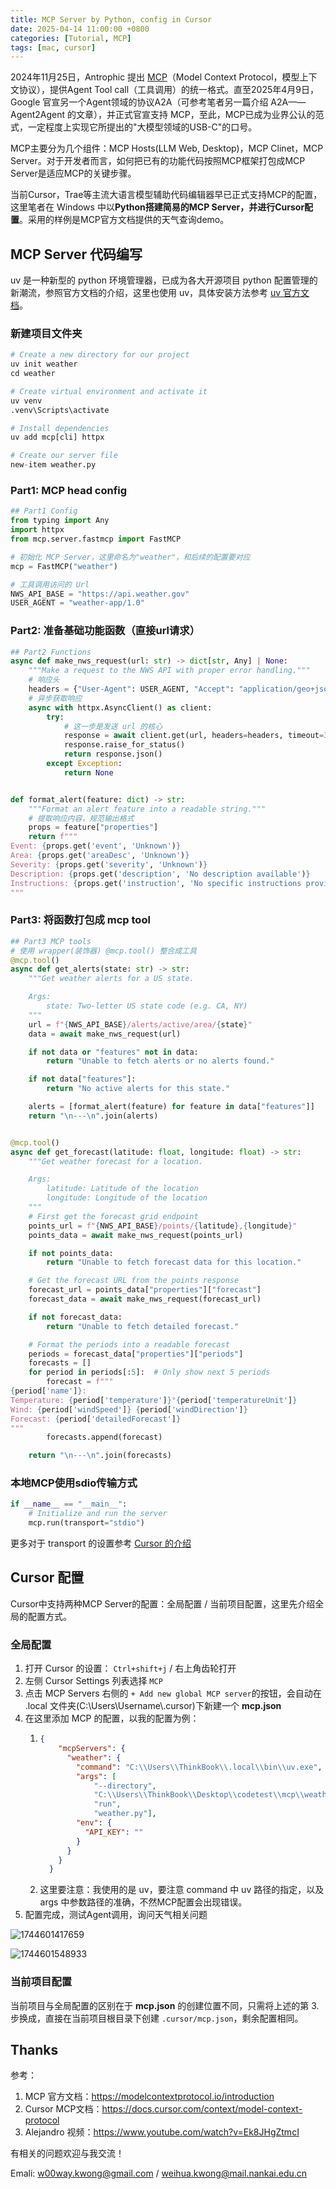 ```yaml
---
title: MCP Server by Python, config in Cursor
date: 2025-04-14 11:00:00 +0800
categories: [Tutorial, MCP]
tags: [mac, cursor]
---
```

2024年11月25日，Antrophic 提出 [MCP](https://modelcontextprotocol.io/introduction)（Model Context Protocol，模型上下文协议），提供Agent Tool call（工具调用）的统一格式。直至2025年4月9日，Google 官宣另一个Agent领域的协议A2A（可参考笔者另一篇介绍 A2A——Agent2Agent 的文章），并正式官宣支持 MCP，至此，MCP已成为业界公认的范式，一定程度上实现它所提出的"大模型领域的USB-C"的口号。

MCP主要分为几个组件：MCP Hosts(LLM Web, Desktop)，MCP Clinet，MCP Server。对于开发者而言，如何把已有的功能代码按照MCP框架打包成MCP Server是适应MCP的关键步骤。

当前Cursor，Trae等主流大语言模型辅助代码编辑器早已正式支持MCP的配置，这里笔者在 Windows 中以**Python搭建简易的MCP Server，并进行Cursor配置**。采用的样例是MCP官方文档提供的天气查询demo。

## MCP Server 代码编写

uv 是一种新型的 python 环境管理器，已成为各大开源项目 python 配置管理的新潮流，参照官方文档的介绍，这里也使用 uv，具体安装方法参考 [uv 官方文档](https://docs.astral.sh/uv/)。

### 新建项目文件夹

```python
# Create a new directory for our project
uv init weather
cd weather

# Create virtual environment and activate it
uv venv
.venv\Scripts\activate

# Install dependencies
uv add mcp[cli] httpx

# Create our server file
new-item weather.py
```

### Part1: MCP head config

```python
## Part1 Config
from typing import Any
import httpx
from mcp.server.fastmcp import FastMCP

# 初始化 MCP Server，这里命名为"weather"，和后续的配置要对应
mcp = FastMCP("weather")

# 工具调用访问的 Url
NWS_API_BASE = "https://api.weather.gov"
USER_AGENT = "weather-app/1.0"
```

### Part2: 准备基础功能函数（直接url请求）

```python
## Part2 Functions
async def make_nws_request(url: str) -> dict[str, Any] | None:
    """Make a request to the NWS API with proper error handling."""
    # 响应头
    headers = {"User-Agent": USER_AGENT, "Accept": "application/geo+json"}
    # 异步获取响应
    async with httpx.AsyncClient() as client:
        try:
            # 这一步是发送 url 的核心
            response = await client.get(url, headers=headers, timeout=30.0)
            response.raise_for_status()
            return response.json()
        except Exception:
            return None


def format_alert(feature: dict) -> str:
    """Format an alert feature into a readable string."""
    # 提取响应内容，规范输出格式
    props = feature["properties"]
    return f"""
Event: {props.get('event', 'Unknown')}
Area: {props.get('areaDesc', 'Unknown')}
Severity: {props.get('severity', 'Unknown')}
Description: {props.get('description', 'No description available')}
Instructions: {props.get('instruction', 'No specific instructions provided')}
"""
```

### Part3: 将函数打包成 mcp tool

```python
## Part3 MCP tools
# 使用 wrapper(装饰器) @mcp.tool() 整合成工具
@mcp.tool()
async def get_alerts(state: str) -> str:
    """Get weather alerts for a US state.

    Args:
        state: Two-letter US state code (e.g. CA, NY)
    """
    url = f"{NWS_API_BASE}/alerts/active/area/{state}"
    data = await make_nws_request(url)

    if not data or "features" not in data:
        return "Unable to fetch alerts or no alerts found."

    if not data["features"]:
        return "No active alerts for this state."

    alerts = [format_alert(feature) for feature in data["features"]]
    return "\n---\n".join(alerts)


@mcp.tool()
async def get_forecast(latitude: float, longitude: float) -> str:
    """Get weather forecast for a location.

    Args:
        latitude: Latitude of the location
        longitude: Longitude of the location
    """
    # First get the forecast grid endpoint
    points_url = f"{NWS_API_BASE}/points/{latitude},{longitude}"
    points_data = await make_nws_request(points_url)

    if not points_data:
        return "Unable to fetch forecast data for this location."

    # Get the forecast URL from the points response
    forecast_url = points_data["properties"]["forecast"]
    forecast_data = await make_nws_request(forecast_url)

    if not forecast_data:
        return "Unable to fetch detailed forecast."

    # Format the periods into a readable forecast
    periods = forecast_data["properties"]["periods"]
    forecasts = []
    for period in periods[:5]:  # Only show next 5 periods
        forecast = f"""
{period['name']}:
Temperature: {period['temperature']}°{period['temperatureUnit']}
Wind: {period['windSpeed']} {period['windDirection']}
Forecast: {period['detailedForecast']}
"""
        forecasts.append(forecast)

    return "\n---\n".join(forecasts)
```

### 本地MCP使用sdio传输方式

```python
if __name__ == "__main__":
    # Initialize and run the server
    mcp.run(transport="stdio")
```

更多对于 transport 的设置参考 [Cursor 的介绍](https://docs.cursor.com/context/model-context-protocol)

## Cursor 配置

Cursor中支持两种MCP Server的配置：全局配置 / 当前项目配置，这里先介绍全局的配置方式。

### 全局配置

1. 打开 Cursor 的设置： `Ctrl+shift+j` / 右上角齿轮打开
2. 左侧 Cursor Settings 列表选择 `MCP`
3. 点击 MCP Servers 右侧的 `+ Add new global MCP server`的按钮，会自动在 .local 文件夹(C:\\Users\\Username\\.cursor)下新建一个 **mcp.json**
4. 在这里添加 MCP 的配置，以我的配置为例：
   1. ```json
      {
          "mcpServers": {
            "weather": {
              "command": "C:\\Users\\ThinkBook\\.local\\bin\\uv.exe",
              "args": [
                  "--directory",
                  "C:\\Users\\ThinkBook\\Desktop\\codetest\\mcp\\weather",
                  "run",
                  "weather.py"],
              "env": {
                "API_KEY": ""
              }
            }
          }
        }
      ```
   2. 这里要注意：我使用的是 uv，要注意 command 中 uv 路径的指定，以及 args 中参数路径的准确，不然MCP配置会出现错误。
5. 配置完成，测试Agent调用，询问天气相关问题

![1744601417659](assets/img/posts/2025-04-14-MCP_server/1744601417659.png)

![1744601548933](assets/img/posts/2025-04-14-MCP_server/1744601548933.png)

### 当前项目配置

当前项目与全局配置的区别在于 **mcp.json** 的创建位置不同，只需将上述的第 3. 步换成，直接在当前项目根目录下创建 `.cursor/mcp.json`，剩余配置相同。

## Thanks

参考：

1. MCP 官方文档：https://modelcontextprotocol.io/introduction
2. Cursor MCP文档：https://docs.cursor.com/context/model-context-protocol
3. Alejandro 视频：https://www.youtube.com/watch?v=Ek8JHgZtmcI

有相关的问题欢迎与我交流！

Emali:  w00way.kwong@gmail.com / weihua.kwong@mail.nankai.edu.cn
